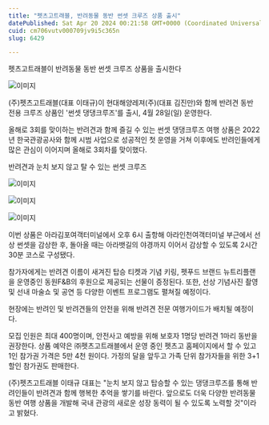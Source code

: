 ```yaml
---
title: "펫츠고트래블, 반려동물 동반 썬셋 크루즈 상품 출시"
datePublished: Sat Apr 20 2024 00:21:58 GMT+0000 (Coordinated Universal Time)
cuid: cm706vutv000709jv9i5c365n
slug: 6429

---
```



펫츠고트래블이 반려동물 동반 썬셋 크루즈 상품을 출시한다

![이미지](https://cdn.hashnode.com/res/hashnode/image/upload/v1739260641907/85beb4ec-c641-461c-a733-0e37311c5480.jpeg)

(주)펫츠고트래블(대표 이태규)이 현대해양레져(주)(대표 김진만)와 함께 반려견 동반 전용 크루즈 상품인 '썬셋 댕댕크루즈'를 출시, 4월 28일(일) 운영한다.

올해로 3회를 맞이하는 반려견과 함께 즐길 수 있는 썬셋 댕댕크루즈 여행 상품은 2022년 한국관광공사와 함께 시범 사업으로 성공적인 첫 운영을 거쳐 이후에도 반려인들에게 많은 관심이 이어지며 올해로 3회차를 맞이했다.

반려견과 눈치 보지 않고 탈 수 있는 썬셋 크루즈

![이미지](https://cdn.hashnode.com/res/hashnode/image/upload/v1739260644252/71d0ae61-2c9e-4d5a-9ce5-578ffd3d6608.jpeg)

![이미지](https://cdn.hashnode.com/res/hashnode/image/upload/v1739260646709/8e23ab70-391f-4f20-b5a6-c59b49a56740.jpeg)

![이미지](https://cdn.hashnode.com/res/hashnode/image/upload/v1739260648895/6d88a598-29eb-4e4d-9223-92d9e7e92014.jpeg)

이번 상품은 아라김포여객터미널에서 오후 6시 출항해 아라인천여객터미널 부근에서 선상 썬셋을 감상한 후, 돌아올 때는 아라뱃길의 야경까지 이어서 감상할 수 있도록 2시간 30분 코스로 구성됐다.

참가자에게는 반려견 이름이 새겨진 탑승 티켓과 기념 키링, 펫푸드 브랜드 뉴트리플랜을 운영중인 동원F&B의 후원으로 제공되는 선물이 증정된다. 또한, 선상 기념사진 촬영 및 선내 마술쇼 및 공연 등 다양한 이벤트 프로그램도 펼쳐질 예정이다.

현장에는 반려인 및 반려견들의 안전을 위해 반려견 전문 여행가이드가 배치될 예정이다.

모집 인원은 최대 400명이며, 안전사고 예방을 위해 보호자 1명당 반려견 1마리 동반을 권장한다. 상품 예약은 ㈜펫츠고트래블에서 운영 중인 펫츠고 홈페이지에서 할 수 있고 1인 참가권 가격은 5만 4천 원이다. 가정의 달을 앞두고 가족 단위 참가자들을 위한 3+1 할인 참가권도 판매한다.

(주)펫츠고트래블 이태규 대표는 "눈치 보지 않고 탑승할 수 있는 댕댕크루즈를 통해 반려인들이 반려견과 함께 행복한 추억을 쌓기를 바란다. 앞으로도 더욱 다양한 반려동물 동반 여행 상품을 개발해 국내 관광의 새로운 성장 동력이 될 수 있도록 노력할 것"이라고 밝혔다.